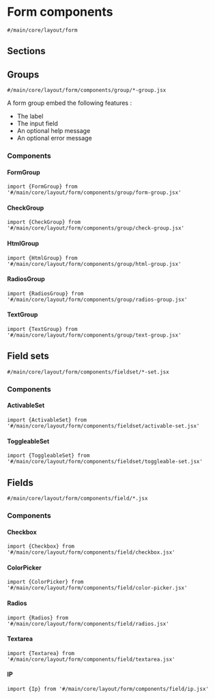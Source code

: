 # Form components
`#/main/core/layout/form`

## Sections

## Groups
`#/main/core/layout/form/components/group/*-group.jsx`

A form group embed the following features : 
- The label
- The input field
- An optional help message
- An optional error message

### Components
  #### FormGroup
  `import {FormGroup} from '#/main/core/layout/form/components/group/form-group.jsx'`

  #### CheckGroup
  `import {CheckGroup} from '#/main/core/layout/form/components/group/check-group.jsx'`
  
  #### HtmlGroup
  `import {HtmlGroup} from '#/main/core/layout/form/components/group/html-group.jsx'`
  
  #### RadiosGroup
  `import {RadiosGroup} from '#/main/core/layout/form/components/group/radios-group.jsx'`
  
  #### TextGroup
  `import {TextGroup} from '#/main/core/layout/form/components/group/text-group.jsx'`

## Field sets
`#/main/core/layout/form/components/fieldset/*-set.jsx`

### Components
  #### ActivableSet
  `import {ActivableSet} from '#/main/core/layout/form/components/fieldset/activable-set.jsx'`

  #### ToggleableSet
  `import {ToggleableSet} from '#/main/core/layout/form/components/fieldset/toggleable-set.jsx'`

## Fields
`#/main/core/layout/form/components/field/*.jsx`

### Components
  #### Checkbox
  `import {Checkbox} from '#/main/core/layout/form/components/field/checkbox.jsx'`

   #### ColorPicker
  `import {ColorPicker} from '#/main/core/layout/form/components/field/color-picker.jsx'`

  #### Radios
  `import {Radios} from '#/main/core/layout/form/components/field/radios.jsx'`

  #### Textarea
  `import {Textarea} from '#/main/core/layout/form/components/field/textarea.jsx'`
  
  #### IP
  `import {Ip} from '#/main/core/layout/form/components/field/ip.jsx'`
  